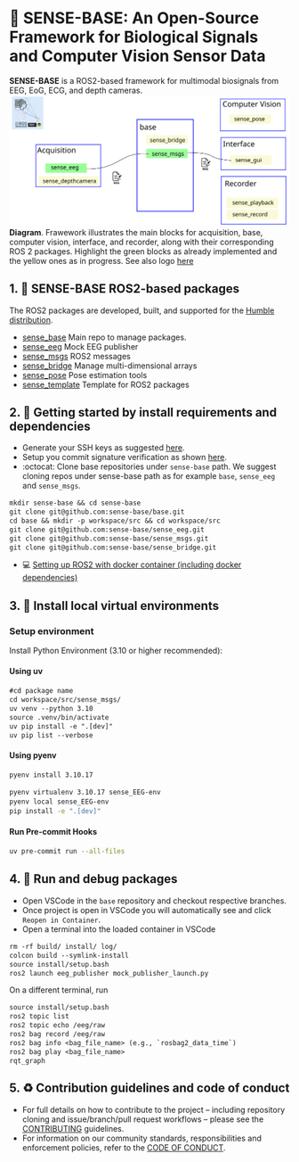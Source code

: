 # :brain: SENSE-BASE: An Open-Source Framework for Biological Signals and Computer Vision Sensor Data
**SENSE-BASE** is a ROS2-based framework for multimodal biosignals from EEG, EoG, ECG, and depth cameras.
![banner-fig](../docs/figs/sense-base-framework.svg)
**Diagram**. Frawework illustrates the main blocks for acquisition, base, computer vision, interface, and recorder, along with their corresponding ROS 2 packages. Highlight the green blocks as already implemented and the yellow ones as in progress. See also logo [here](../docs/figs/sense-base-logo.svg)

## 1. :robot: SENSE-BASE ROS2-based packages
The ROS2 packages are developed, built, and supported for the [Humble distribution](https://docs.ros.org/en/rolling/Releases.html#list-of-distributions).
* [sense_base](https://github.com/sense-base/base) Main repo to manage packages.
* [sense_eeg](https://github.com/sense-base/sense_eeg) Mock EEG publisher
* [sense_msgs](https://github.com/sense-base/sense_msgs) ROS2 messages 
* [sense_bridge](https://github.com/sense-base/sense_bridge) Manage multi-dimensional arrays
* [sense_pose](https://github.com/sense-base/sense_pose) Pose estimation tools
* [sense_template](https://github.com/sense-base/sense_template) Template for ROS2 packages

## 2. :school_satchel: Getting started by install requirements and dependencies
* Generate your SSH keys as suggested [here](https://docs.github.com/en/authentication/connecting-to-github-with-ssh/generating-a-new-ssh-key-and-adding-it-to-the-ssh-agent).
* Setup you commit signature verification as shown [here](https://docs.github.com/en/authentication/managing-commit-signature-verification/about-commit-signature-verification#ssh-commit-signature-verification).
* :octocat: Clone base repositories under `sense-base` path.
We suggest cloning repos under sense-base path as for example `base`, `sense_eeg` and `sense_msgs`.
```
mkdir sense-base && cd sense-base
git clone git@github.com:sense-base/base.git
cd base && mkdir -p workspace/src && cd workspace/src
git clone git@github.com:sense-base/sense_eeg.git
git clone git@github.com:sense-base/sense_msgs.git
git clone git@github.com:sense-base/sense_bridge.git
```
* :computer: [Setting up ROS2 with docker container (including docker dependencies)](https://github.com/sense-base/base/tree/main/docs/docker)

## 3. :nut_and_bolt: Install local virtual environments
### Setup environment
Install Python Environment (3.10 or higher recommended):

#### Using uv
```
#cd package name
cd workspace/src/sense_msgs/
uv venv --python 3.10
source .venv/bin/activate
uv pip install -e ".[dev]"
uv pip list --verbose
```

#### Using pyenv
```bash
pyenv install 3.10.17  
```

```bash
pyenv virtualenv 3.10.17 sense_EEG-env
pyenv local sense_EEG-env
pip install -e ".[dev]"
```

#### Run Pre-commit Hooks
```bash
uv pre-commit run --all-files
```

## 4. :nut_and_bolt: Run and debug packages
* Open VSCode in the `base` repository and checkout respective branches. 
* Once project is open in VSCode you will automatically see and click `Reopen in Container`.
* Open a terminal into the loaded container in VSCode
```
rm -rf build/ install/ log/
colcon build --symlink-install
source install/setup.bash
ros2 launch eeg_publisher mock_publisher_launch.py
```

On a different terminal, run
```
source install/setup.bash
ros2 topic list
ros2 topic echo /eeg/raw
ros2 bag record /eeg/raw
ros2 bag info <bag_file_name> (e.g., `rosbag2_data_time`)
ros2 bag play <bag_file_name>
rqt_graph
```

## 5. :recycle: Contribution guidelines and code of conduct
* For full details on how to contribute to the project – including repository cloning and issue/branch/pull request workflows – please see the [CONTRIBUTING](https://github.com/sense-base/base/blob/main/CONTRIBUTING.md) guidelines.
* For information on our community standards, responsibilities and enforcement policies, refer to the [CODE OF CONDUCT](https://github.com/sense-base/base/blob/main/CODE_OF_CONDUCT.md).
